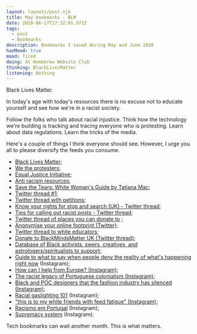 ```yaml
---
layout: layouts/post.njk
title: May bookmarks - BLM
date: 2020-06-17T17:32:01.971Z
tags:
  - post
  - Bookmarks
description: Bookmarks I saved during May and June 2020
hasMood: true
mood: Tired
doing: At Homebrew Website Club
thinking: BlackLivesMatter
listening: Nothing
---
```

Black Lives Matter. 

In today's age with today's resources there is no excuse not to educate yourself and see how we're in a racist society. 

Follow the folks who talk about racial injustice. Think how the technology we're building is tracking and tracing everyone who is protesting. Learn about data regulations. Learn the tricks of the media. 

Here's a couple of things I think everyone should see. However, I urge you all to please diversify the feeds you consume. 

* [Black Lives Matter](https://blacklivesmatter.carrd.co/);
* [We the protesters](https://www.wetheprotesters.org/);
* [Equal Justice Initiative](https://eji.org/);
* [Anti racism resources](https://docs.google.com/document/d/1BRlF2_zhNe86SGgHa6-VlBO-QgirITwCTugSfKie5Fs/preview?fbclid=IwAR31e5lyskz3mX_EnrFyHvdLSMaPZ0MClWYBWbqzfaA8NzHC8X1PD7k4R04);
* [Save the Tears: White Woman's Guide by Tatiana Mac](https://tatianamac.com/posts/save-the-tears/);
* [Twitter thread #1](https://twitter.com/tomakeupwityou/status/1266920326182641670);
* [Twitter thread with petitions](https://twitter.com/byersfilms/status/1265762726380539904);
* [Know your rights for stop and search (UK) - Twitter thread](https://twitter.com/initialola/status/1267037457935224833);
* [Tips for calling out racist posts - Twitter thread](https://twitter.com/TatianaTMac/status/1267252980882997249);
* [Twitter thread of places you can donate to](https://twitter.com/kamaraxtaurus/status/1266328844056825857) ;
* [Anonymise your online footprint (Twitter)](https://twitter.com/_w0bb1t_/status/1268173813767974923);
* [Twitter thread to white educators](https://twitter.com/trussleadership/status/1267333391604527104);
* [Donate to BlackMindsMatter UK (Twitter thread)](https://twitter.com/vvnsings/status/1269199349311029248);
* [Database of Black activists, swers, creatives, and astrologers/spiritualists to support;](https://www.notion.so/Black-Activists-Swers-Creatives-Healers-c9a31d64480e45a59a90e88fbc96c030)
* [Guide to what to say when people deny the reality of what's happening right now](https://www.instagram.com/p/CA6A3Usl5c4/) (Instagram);
* [How can I help from Europe? (Instagram)](https://www.instagram.com/p/CA41eo8HgXh/);
* [The racist legacy of Portuguese colonialism (Instagram)](https://www.instagram.com/p/BzAarCMiLrx/);
* [Black and POC designers that the fashion industry has silenced](https://www.instagram.com/p/CA-02hMnSUD/)[ (Instagram)](https://www.instagram.com/p/CA-02hMnSUD/);
* [Racial gaslighting 101](https://www.instagram.com/p/CA82O3YlqUS/) (Instagram);
* ["this is to my white friends with feed fatigue" (Instagram)](https://www.instagram.com/p/CA0_G0zDXTr/);
* [Racismo em Portugal](https://www.instagram.com/p/CA-O_7vCY_R/) (Instagram);
* [Supremacy system](https://www.instagram.com/p/CAq9_0uJary/) (Instagram);

Tech bookmarks can wait another month. This is what matters.
